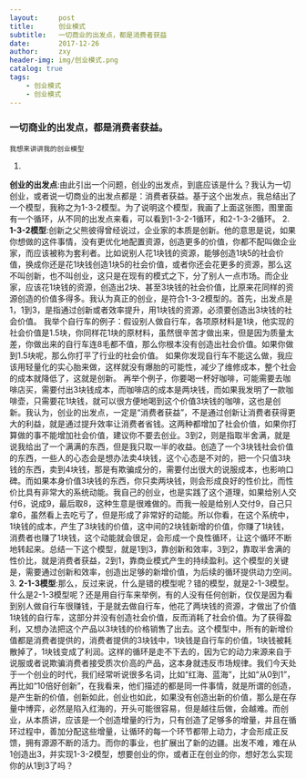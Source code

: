 ```yaml
---
layout:     post
title:      创业模式
subtitle:   一切商业的出发点，都是消费者获益
date:       2017-12-26
author:     zxy
header-img: img/创业模式.png
catalog: true
tags:
    - 创业模式
    - 创业模式
---
```

### 一切商业的出发点，都是消费者获益。
    我想来讲讲我的创业模型
1.
**创业的出发点**:由此引出一个问题，创业的出发点，到底应该是什么？我认为一切创业，或者说一切商业的出发点都是：消费者获益。基于这个出发点，我总结出了一个模型，我称之为1-3-2模型。为了说明这个模型，我画了上面这张图，图里面有一个循环，从不同的出发点来看，可以看到1-3-2-1循环，和2-1-3-2循环。
2.
**1-3-2模型**:创新之父熊彼得曾经说过，企业家的本质是创新。他的意思是说，如果你想做的这件事情，没有更优化地配置资源，创造更多的价值，你都不配叫做企业家，而应该被称为套利者。比如说别人花1块钱的资源，能够创造1块5的社会价值，换成你还是花1块钱创造1块5的社会价值，或者你还会花更多的资源，那么这不叫创新，也不叫创业，这只是在现有的模式之下，分了别人一点市场。而企业家，应该花1块钱的资源，创造出2块、甚至3块钱的社会价值，比原来花同样的资源创造的价值多得多。我认为真正的创业，是符合1-3-2模型的。首先，出发点是1，1到3，是指通过创新或者效率提升，用1块钱的资源，必须要创造出3块钱的社会价值。
    我举个自行车的例子：假设别人做自行车，各项原材料是1块，他实现的社会价值是1.5块，你同样花1块的原材料，虽然很辛苦才做出来，但是因为质量太差，你做出来的自行车连8毛都不值，那么你根本没有创造出社会价值。如果你做到1.5块呢，那么你打平了行业的社会价值。
    如果你发现自行车不能这么做，我应该用轻量化的实心胎来做，这样就没有爆胎的可能性，减少了维修成本，整个社会的成本就降低了，这就是创新。
    再举个例子，你要喝一杯好咖啡，可能需要去咖啡店买，需要付出3块钱成本，而咖啡店的成本是两块钱，而如果我发明了一款咖啡壶，只需要花1块钱，就可以很方便地喝到这个价值3块钱的咖啡，这也是创新。我认为，创业的出发点，一定是“消费者获益”，不是通过创新让消费者获得更大的利益，就是通过提升效率让消费者省钱。这两种都增加了社会价值，如果你打算做的事不能增加社会价值，建议你不要去创业。3到2，则是指取半舍满，就是说我给出了一个满满的东西，但是我只取一半的收益。创造了一个3块钱社会价值的东西，一些人的心态会是想办法卖4块钱，这个心态是不对的，把一个只值3块钱的东西，卖到4块钱，那是有欺骗成分的，需要付出很大的说服成本，也影响口碑。而如果本身价值3块钱的东西，你只卖两块钱，则会形成良好的性价比，而性价比具有非常大的系统动能。我自己的创业，也是实践了这个道理，如果给别人交付6，说成9，最后取8，这种生意是很难做的。而我一般是给别人交付9，自己只拿6，虽然看上去吃亏了，但是形成了非常好的动能。所以你看，在这个系统中，1块钱的成本，产生了3块钱的价值，这中间的2块钱新增的价值，你赚了1块钱，消费者也赚了1块钱，这个动能就会很足，会形成一个良性循环，让这个循环不断地转起来。总结一下这个模型，就是1到3，靠创新和效率，3到2，靠取半舍满的性价比，就是消费者获益，2到1，靠商业模式产生的持续盈利。这个模型的关键是，需要通过创新和效率，创造出足够的新增价值，为后续的循环提供动力空间。
3.
**2-1-3模型**:那么，反过来说，什么是错的模型呢？错的模型，就是2-1-3模型。
    什么是2-1-3模型呢？还是用自行车来举例，有的人没有任何创新，仅仅是因为看到别人做自行车很赚钱，于是就去做自行车，他花了两块钱的资源，才做出了价值1块钱的自行车，这部分并没有创造社会价值，反而消耗了社会价值。为了获得盈利，又想办法把这个产品以3块钱的价格销售了出去。这个模型中，所有的新增价值都是消费者提供的，消费者提供的3块钱中，1块钱是自行车的价值，1块钱被耗散掉了，1块钱变成了利润。这样的循环是走不下去的，因为它的动力来源来自于说服或者说欺骗消费者接受质次价高的产品，这本身就违反市场规律。我们今天处于一个创业的时代，我们经常听说很多名词，比如“红海、蓝海”，比如“从0到1”，再比如“10倍好创新”，在我看来，他们描述的都是同一件事情，就是所谓的创造，是产生新的价值，创新如此，创业也如此，如果没有创造出新的价值，那么是在存量中博弈，必然是陷入红海的，开头可能很容易，但是越往后做，会越难。而创业，从本质讲，应该是一个创造增量的行为，只有创造了足够多的增量，并且在循环过程中，善加分配这些增量，让循环的每一个环节都带上动力，才会形成正反馈，拥有源源不断的活力。而你的事业，也扩展出了新的边疆。出发不难，难在从1创造出3，并实现1-3-2模型，想要创业的你，或者正在创业的你，想好怎么实现你的从1到3了吗？
